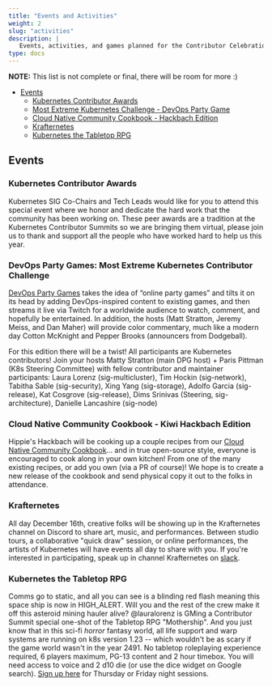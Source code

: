 ```yaml
---
title: "Events and Activities"
weight: 2
slug: "activities"
description: |
   Events, activities, and games planned for the Contributor Celebration
type: docs
---
```


**NOTE:** This list is not complete or final, there will be room for more :)
- [Events](#events)
  - [Kubernetes Contributor Awards](#kubernetes-contributor-awards)
  - [Most Extreme Kubernetes Challenge - DevOps Party Game](#most-extreme-kubernetes-challenge---devops-party-game)
  - [Cloud Native Community Cookbook - Hackbach Edition](#cloud-native-community-cookbook---kiwi-hackbach-edition)
  - [Krafternetes](#krafternetes)
  - [Kubernetes the Tabletop RPG](#kubernetes-the-tabletop-rpg)

## Events

### Kubernetes Contributor Awards

Kubernetes SIG Co-Chairs and Tech Leads would like for you to attend this special
event where we honor and dedicate the hard work that the community has been
working on. These peer awards are a tradition at the Kubernetes Contributor
Summits so we are bringing them virtual, please join us to thank and support all
the people who have worked hard to help us this year.

### DevOps Party Games: Most Extreme Kubernetes Contributor Challenge

[DevOps Party Games] takes the idea of “online party games” and tilts it on its head 
by adding DevOps-inspired content to existing games, and then streams it live via Twitch
for a worldwide audience to watch, comment, and hopefully be entertained. In addition, the
hosts (Matt Stratton, Jeremy Meiss, and Dan Maher) will provide color commentary, much 
like a modern day Cotton McKnight and Pepper Brooks (announcers from Dodgeball).

For this edition there will be a twist! All participants are Kubernetes contributors! Join 
your hosts Matty Stratton (main DPG host) + Paris Pittman (K8s Steering Committee) with 
fellow contributor and maintainer participants:
Laura Lorenz (sig-multicluster), Tim Hockin (sig-network), Tabitha Sable (sig-security), 
Xing Yang (sig-storage), Adolfo Garcia (sig-release), Kat Cosgrove (sig-release), Dims 
Srinivas (Steering, sig-architecture), Danielle Lancashire (sig-node)

 ### Cloud Native Community Cookbook - Kiwi Hackbach Edition
 
Hippie's Hackbach will be cooking up a couple recipes from our
[Cloud Native Community Cookbook](https://github.com/cncf/cloud-native-community-cookbook)...
and in true open-source style, everyone is encouraged to cook along in your own kitchen!
From one of the many existing recipes, or add you own (via a PR of course)! We hope is to
create a new release of the cookbook and send physical copy it out to the folks in attendance.

### Krafternetes

All day December 16th, creative folks will be showing up in the Krafternetes 
channel on Discord to share art, music, and performances. Between studio tours, 
a collaborative "quick draw" session, or online performances, the artists of
Kubernetes will have events all day to share with you.  If you're interested in
participating, speak up in channel Krafternetes on [slack].

### Kubernetes the Tabletop RPG

Comms go to static, and all you can see is a blinding red flash meaning this space 
ship is now in HIGH_ALERT. Will you and the rest of the crew make it off this 
asteroid mining hauler alive? @lauralorenz is GMing a Contributor Summit special 
one-shot of the Tabletop RPG "Mothership". And you just know that in this sci-fi 
_horror_ fantasy world, all life support and warp systems are running on k8s version 
1.23 -- which wouldn't be as scary if the game world wasn't in the year 2491. No 
tabletop roleplaying experience required, 6 players maximum, PG-13 content and 2 
hour timebox. You will need access to voice and 2 d10 die (or use the dice widget 
on Google search). [Sign up here] for Thursday or Friday night sessions.

[sign up here]: https://forms.gle/mJZ9HLZnTf1Jdv6i7
[Cloud Native Community Cookbook]: https://github.com/cncf/cloud-native-community-cookbook
[sign up]: https://forms.gle/wrRd4vM1t2LfUdxW6 
[slack]: https://slack.k8s.io
[DevOps Party Games]: https://devopspartygames.com
